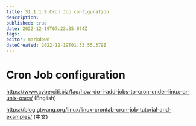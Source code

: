 ```yaml
---
title: S1.1.1.9	Cron Job configuration
description: 
published: true
date: 2022-12-19T07:23:35.074Z
tags: 
editor: markdown
dateCreated: 2022-12-19T01:33:55.379Z
---
```


# Cron Job configuration
https://www.cyberciti.biz/faq/how-do-i-add-jobs-to-cron-under-linux-or-unix-oses/  (English)

https://blog.gtwang.org/linux/linux-crontab-cron-job-tutorial-and-examples/ (中文)

